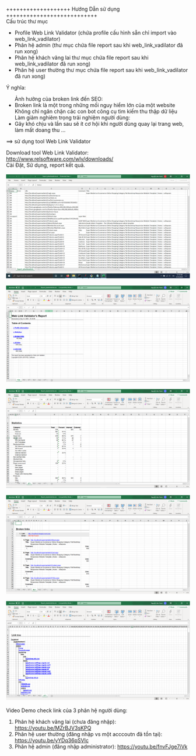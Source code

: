  </br>
 +++++++++++++++++++ Hướng Dẫn sử dụng +++++++++++++++++++++++++++
 </br>
 Cấu trúc thư mục </br>
 <ul>
	<li>Profile Web Link Validator (chứa profile cấu hình sẵn chỉ import vào web_link_vadilator)  </li>
	<li>Phân hệ admin (thư mục chứa file report sau khi web_link_vadilator đã run xong) </li>
	<li>Phân hệ khách vãng lai thư mục chứa file report sau khi web_link_vadilator đã run xong) </li>
	<li>Phân hệ user thường thư mục chứa file report sau khi web_link_vadilator đã run xong) </li>
 </ul>
Ý nghĩa: </br>
 <ul>
Ảnh hưởng của broken link đến SEO: </br>
	<li> Broken link là một trong những mối nguy hiểm lớn của một website
	Không chỉ ngăn chặn các con bot công cụ tìm kiếm thu thập dữ liệu</li>
Làm giảm nghiêm trọng trải nghiệm người dùng: 
	<li>Gây khó chịu và lần sau sẽ ít cơ hội
	khi người dùng quay lại trang web, làm mất doang thu ...</li>
	 </ul>

==> sử dụng tool Web Link Validator

Download tool Web Link Validator: 
http://www.relsoftware.com/wlv/downloads/
</br>
Cài Đặt, Sử dụng, report kết quả.
</br>
</br>
<img src="./Phân hệ admin/export.png" alt="Export file excel">
</br></br>
<img src="./Phân hệ admin/report1.png" alt="Report content">
</br></br>
<img src="./Phân hệ admin/report2.png" alt="Report statistics">
</br></br>
<img src="./Phân hệ admin/report3.png" alt="Report Broken Link">
</br></br>
<img src="./Phân hệ admin/report4.png" alt="Report Link Tree">
</br></br>
Video Demo check link của 3 phân hệ người dùng: 
1) Phân hệ khách vãng lai (chưa đăng nhập): https://youtu.be/MZrBJV3sKPQ
2) Phân hệ user thường (đăng nhập vs một acccoutn đã tồn tại): https://youtu.be/yYDq36pSVIc
3) Phân hệ admin (đăng nhập administrator): https://youtu.be/fnvFJge7iVk

